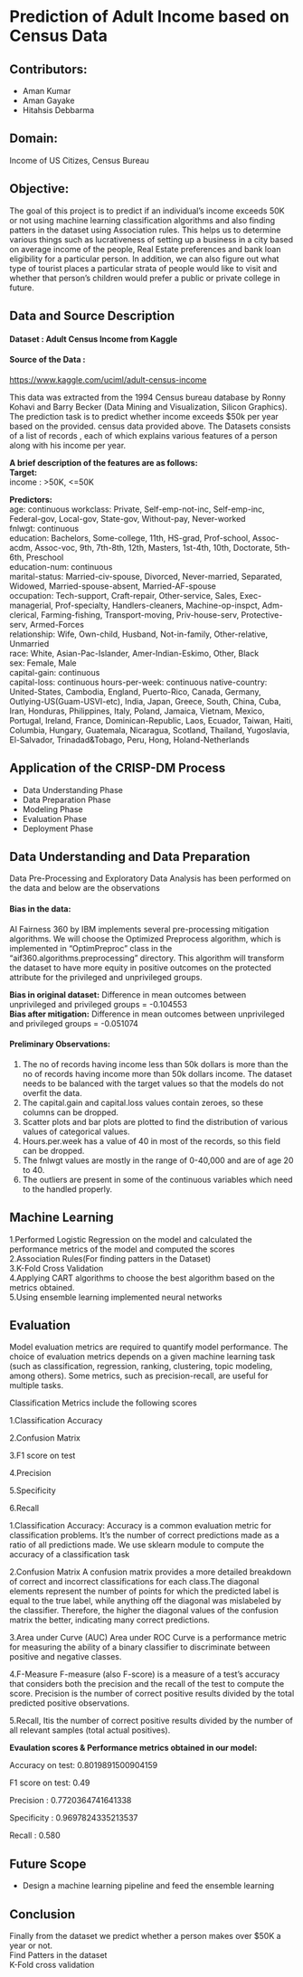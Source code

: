 # Prediction of Adult Income based on Census Data

## Contributors:
- Aman Kumar
- Aman Gayake
- Hitahsis Debbarma


## Domain:
Income of US Citizes, Census Bureau
  
## Objective:
The goal of this project is to predict if an individual’s income exceeds 50K or not using machine learning classification algorithms and also finding patters in the dataset using Association rules. This helps us to determine various things such as lucrativeness of setting up a business in a city based on average income of the people, Real Estate preferences and bank loan eligibility for a particular person. In addition, we can also figure out what type of tourist places a particular strata of people would like to visit and whether that person’s children would prefer a public or private college in future.

## Data and Source Description
#### Dataset : Adult Census Income from Kaggle
#### Source of the Data :  
https://www.kaggle.com/uciml/adult-census-income

This data was extracted from the 1994 Census bureau database by Ronny Kohavi and Barry Becker (Data Mining and Visualization, Silicon Graphics). The prediction task is to predict whether income exceeds $50k per year based on the provided. census data provided above. The Datasets consists of a list of records , each of which explains various features of a person along with his income per year. 

<b>A brief description of the features are as follows:</b>  
<b>Target:</b>  
income : >50K, <=50K  
  
<b>Predictors:</b>  
age: continuous
workclass: Private, Self-emp-not-inc, Self-emp-inc, Federal-gov, Local-gov, State-gov, Without-pay, Never-worked  
fnlwgt: continuous  
education: Bachelors, Some-college, 11th, HS-grad, Prof-school, Assoc-acdm, Assoc-voc, 9th, 7th-8th, 12th, Masters, 1st-4th, 10th, Doctorate, 5th-6th, Preschool  
education-num: continuous  
marital-status: Married-civ-spouse, Divorced, Never-married, Separated, Widowed, Married-spouse-absent, Married-AF-spouse  
occupation: Tech-support, Craft-repair, Other-service, Sales, Exec-managerial, Prof-specialty, Handlers-cleaners, Machine-op-inspct, Adm-clerical, Farming-fishing, Transport-moving, Priv-house-serv, Protective-serv, Armed-Forces  
relationship: Wife, Own-child, Husband, Not-in-family, Other-relative, Unmarried  
race: White, Asian-Pac-Islander, Amer-Indian-Eskimo, Other, Black  
sex: Female, Male  
capital-gain: continuous  
capital-loss: continuous
hours-per-week: continuous
native-country: United-States, Cambodia, England, Puerto-Rico, Canada, Germany, Outlying-US(Guam-USVI-etc), India, Japan, Greece, South, China, Cuba, Iran, Honduras, Philippines, Italy, Poland, Jamaica, Vietnam, Mexico, Portugal, Ireland, France, Dominican-Republic, Laos, Ecuador, Taiwan, Haiti, Columbia, Hungary, Guatemala, Nicaragua, Scotland, Thailand, Yugoslavia, El-Salvador, Trinadad&Tobago, Peru, Hong, Holand-Netherlands 
  
## Application of the CRISP-DM Process
   - Data Understanding Phase
   - Data Preparation Phase
   - Modeling Phase
   - Evaluation Phase
   - Deployment Phase

## Data Understanding and Data Preparation

Data Pre-Processing and Exploratory Data Analysis has been performed on the data and below are the observations


#### Bias in the data:
AI Fairness 360 by IBM implements several pre-processing mitigation algorithms. We will choose the Optimized Preprocess algorithm, which is implemented in “OptimPreproc” class in the “aif360.algorithms.preprocessing” directory. This algorithm will transform the dataset to have more equity in positive outcomes on the protected attribute for the privileged and unprivileged groups.

<b>Bias in original dataset:</b> Difference in mean outcomes between unprivileged and privileged groups = -0.104553  
<b>Bias after mitigation:</b> Difference in mean outcomes between unprivileged and privileged groups = -0.051074


#### Preliminary Observations:
1. The no of records having income less than 50k dollars is more than the no of records having income more than 50k dollars income. The dataset needs to be balanced with the    target values so that the models do not overfit the data.
2. The capital.gain and capital.loss values contain zeroes, so these columns can be dropped.  
3. Scatter plots and bar plots are plotted to find the distribution of various values of categorical values.  
4. Hours.per.week has a value of 40 in most of the records, so this field can be dropped.
5. The fnlwgt values are mostly in the range of 0-40,000 and are of age 20 to 40.
6. The outliers are present in some of the continuous variables which need to the handled properly.
    
    
## Machine Learning

  1.Performed Logistic Regression on the model and calculated the performance metrics of the model and computed the scores   
  2.Association Rules(For finding patters in the Dataset)  
  3.K-Fold Cross Validation  
  4.Applying CART algorithms to choose the best algorithm based on the metrics obtained.  
  5.Using ensemble learning implemented neural networks
    
## Evaluation

Model evaluation metrics are required to quantify model performance. The choice of evaluation metrics depends on a given machine learning task (such as classification, regression, ranking, clustering, topic modeling, among others). Some metrics, such as precision-recall, are useful for multiple tasks. 

Classification Metrics include the following scores

1.Classification Accuracy

2.Confusion Matrix

3.F1 score on test 

4.Precision

5.Specificity 

6.Recall 

1.Classification Accuracy:
Accuracy is a common evaluation metric for classification problems. It’s the number of correct predictions made as a ratio of all predictions made. We use sklearn module to compute the accuracy of a classification task

2.Confusion Matrix
A confusion matrix provides a more detailed breakdown of correct and incorrect classifications for each class.The diagonal elements represent the number of points for which the predicted label is equal to the true label, while anything off the diagonal was mislabeled by the classifier. Therefore, the higher the diagonal values of the confusion matrix the better, indicating many correct predictions.

3.Area under Curve (AUC)
Area under ROC Curve is a performance metric for measuring the ability of a binary classifier to discriminate between positive and negative classes.

4.F-Measure
F-measure (also F-score) is a measure of a test’s accuracy that considers both the precision and the recall of the test to compute the score. Precision is the number of correct positive results divided by the total predicted positive observations.

5.Recall, 
Itis the number of correct positive results divided by the number of all relevant samples (total actual positives).

<b>Evaulation scores & Performance metrics obtained in our model:</b>

Accuracy on test: 0.8019891500904159 

F1 score on test: 0.49

Precision : 0.7720364741641338 

Specificity : 0.9697824335213537 

Recall : 0.580

## Future Scope
- Design a machine learning pipeline and feed the ensemble learning

## Conclusion
Finally from the dataset we predict whether a person makes over $50K a year or not.  
Find Patters in the dataset  
K-Fold cross validation
